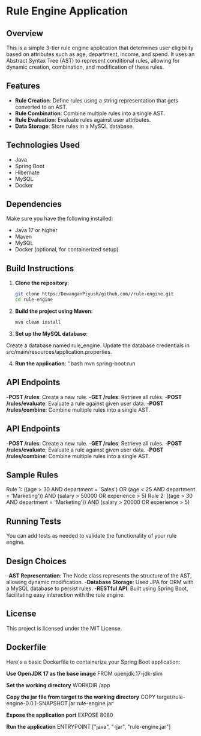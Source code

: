 # Rule Engine Application

## Overview

This is a simple 3-tier rule engine application that determines user eligibility based on attributes such as age, department, income, and spend. It uses an Abstract Syntax Tree (AST) to represent conditional rules, allowing for dynamic creation, combination, and modification of these rules.

## Features

- **Rule Creation**: Define rules using a string representation that gets converted to an AST.
- **Rule Combination**: Combine multiple rules into a single AST.
- **Rule Evaluation**: Evaluate rules against user attributes.
- **Data Storage**: Store rules in a MySQL database.

## Technologies Used

- Java
- Spring Boot
- Hibernate
- MySQL
- Docker

## Dependencies

Make sure you have the following installed:

- Java 17 or higher
- Maven
- MySQL
- Docker (optional, for containerized setup)

## Build Instructions

1. **Clone the repository**:
   ```bash
   git clone https:/DewanganPiyush/github.com//rule-engine.git
   cd rule-engine

2. **Build the project using Maven**:
    ```bash
    mvn clean install

3. **Set up the MySQL database**:

Create a database named rule_engine.
Update the database credentials in src/main/resources/application.properties.

4. **Run the application**:
   ''bash
   mvn spring-boot:run

## API Endpoints

-**POST /rules**: Create a new rule.
-**GET /rules**: Retrieve all rules.
-**POST /rules/evaluate**: Evaluate a rule against given user data.
-**POST /rules/combine**: Combine multiple rules into a single AST.

## API Endpoints

-**POST /rules**: Create a new rule.
-**GET /rules**: Retrieve all rules.
-**POST /rules/evaluate**: Evaluate a rule against given user data.
-**POST /rules/combine**: Combine multiple rules into a single AST.

## Sample Rules

Rule 1: ((age > 30 AND department = 'Sales') OR (age < 25 AND department = 'Marketing')) AND (salary > 50000 OR experience > 5)
Rule 2: ((age > 30 AND department = 'Marketing')) AND (salary > 20000 OR experience > 5)

## Running Tests

You can add tests as needed to validate the functionality of your rule engine.

## Design Choices

-**AST Representation**: The Node class represents the structure of the AST, allowing dynamic modification.
-**Database Storage**: Used JPA for ORM with a MySQL database to persist rules.
-**RESTful API**: Built using Spring Boot, facilitating easy interaction with the rule engine.

## License

This project is licensed under the MIT License.

## Dockerfile

Here's a basic Dockerfile to containerize your Spring Boot application:

**Use OpenJDK 17 as the base image**
FROM openjdk:17-jdk-slim

**Set the working directory**
WORKDIR /app

**Copy the jar file from target to the working directory**
COPY target/rule-engine-0.0.1-SNAPSHOT.jar rule-engine.jar

**Expose the application port**
EXPOSE 8080

**Run the application**
ENTRYPOINT ["java", "-jar", "rule-engine.jar"]


   




